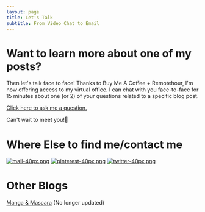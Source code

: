 ```yaml
---
layout: page
title: Let's Talk
subtitle: From Video Chat to Email
---
```

# Want to learn more about one of my posts?

Then let's talk face to face! Thanks to Buy Me A Coffee + Remotehour, I'm now offering access to my virtual office. I can chat with you face-to-face for 15 minutes about one (or 2) of your questions related to a specific blog post.  

[Click here to ask me a question.](https://www.buymeacoffee.com/arcadiapage)

Can't wait to meet you!🙂

# Where Else to find me/contact me

[![mail-40px.png](https://i.postimg.cc/yxz84Qmx/mail-40px.png)](mailto:arcadiapage@gmail.com) [![pinterest-40px.png](https://i.postimg.cc/gJh27F61/pinterest-40px.png)](https://www.pinterest.com/arcadiapage/) [![twitter-40px.png](https://i.postimg.cc/R0y0GVqc/twitter-40px.png)](https://twitter.com/arcadiapage) 


# Other Blogs

[Manga & Mascara](https://manga-arcadia.blogspot.com/) (No longer updated)

